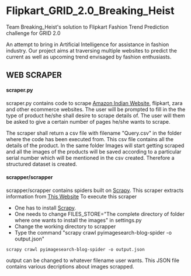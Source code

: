 # **Flipkart_GRID_2.0_Breaking_Heist**
Team Breaking_Heist's solution to Flipkart Fashion Trend Prediction challenge for GRID 2.0

An attempt to bring in Artificial Intelligence for assistance in fashion industry. Our project aims at traversing multiple websites to predict the current as well as upcoming trend envisaged by fashion enthusiasts.

## WEB SCRAPER 
#### scraper.py
scraper.py contains code to scrape [Amazon Indian Website](https://www.amazon.in/), flipkart, zara and other ecommerce websites. 
The user will be prompted to fill in the the type of product he/she shall desire to scrape details of.
The user will them be asked to give a certain number of pages he/she wants to scrape.

The scraper shall return a csv file with filename "Query.csv" in the folder where the code has been executed from. This csv file contains all the details of the product.
In the same folder Images will start getting scraped and all the images of the products will be saved according to a particular serial number which will be mentioned in the csv created. Therefore a structured dataset is created.

#### scrapper/scrapper
scrapper/scrapper contains spiders built on [Scrapy](https://scrapy.org/).
This scraper extracts information from [This Website](https://fashionvignette.blogspot.com/)
To execute this scraper 
- One has to install [Scrapy](https://docs.scrapy.org/en/latest/intro/install.html). 
- One needs to change FILES_STORE="The complete directory of folder where one wants to install the images" in settings.py
- Change the working directory to scrapper
- Type the command "scrapy crawl pyimagesearch-blog-spider -o output.json"
```
scrapy crawl pyimagesearch-blog-spider -o output.json
```
output can be changed to whatever filename user wants. This JSON file contains various decriptions about images scrapped.
